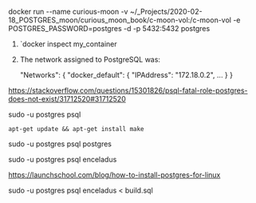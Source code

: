 docker run --name curious-moon -v ~/_Projects/2020-02-18_POSTGRES_moon/curious_moon_book/c-moon-vol:/c-moon-vol -e POSTGRES_PASSWORD=postgres -d -p 5432:5432 postgres





1. `docker inspect my_container

2. The network assigned to PostgreSQL was:

   "Networks": {            "docker_default": {                "IPAddress": "172.18.0.2",                ...            }        }





https://stackoverflow.com/questions/15301826/psql-fatal-role-postgres-does-not-exist/31712520#31712520

sudo -u postgres psql

```
apt-get update && apt-get install make
```

sudo -u postgres psql postgres

 sudo -u postgres  psql enceladus



https://launchschool.com/blog/how-to-install-postgres-for-linux



sudo -u postgres psql enceladus < build.sql